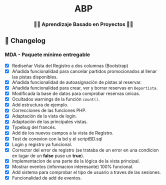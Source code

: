 <div align="center">
    <h1>ABP</h1>
    <h3>🧑‍🏫 Aprendizaje Basado en Proyectos 🧑‍🏫</h3>
</div>

## 📜 Changelog

### MDA - Paquete mínimo entregable

- [X] Rediseñar Vista del Registro a dos columnas (Bootstrap)
- [x] Añadida funcionalidad para cancelar partidos promocionados al llenar las pistas disponibles.
- [x] Añadida funcionalidad de autoasignación de pistas al reservar.
- [x] Añadida funcionalidad para crear, ver y borrar reservas en `Deportista`.
- [x] Modificada la base de datos para comprobar reservas únicas.
- [x] Ocultados warnings de la función `count()`.
- [x] Add estructura de ejemplo.
- [x] Correcciones de las funciones PHP.
- [x] Adaptación de la vista de login.
- [x] Adaptación de las principales vistas.
- [x] Typebug del francés.
- [x] Add de los nuevos campos a la vista de Registro.
- [x] Test de conexion con la bd y el scriptBD.sql
- [x] Login y registro ya funcional.
- [x] Corrector del error de registro (se trataba de un error en una condicion en lugar de un **false** puse un **true**).
- [x] Implementacion de una parte de la lógica de la vista principal.
- [x] Mostrar eventos (informacion interesante) 100% funcional.
- [x] Add sistema para comprobar el tipo de usuario a traves de las sesiones.
- [x] Funcionalidad de add de eventos.